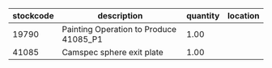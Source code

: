 |stockcode|description|quantity|location|
|---------|-----------|--------|--------|
|19790|Painting Operation to Produce 41085_P1|1.00||
|41085|Camspec sphere exit plate|1.00||
